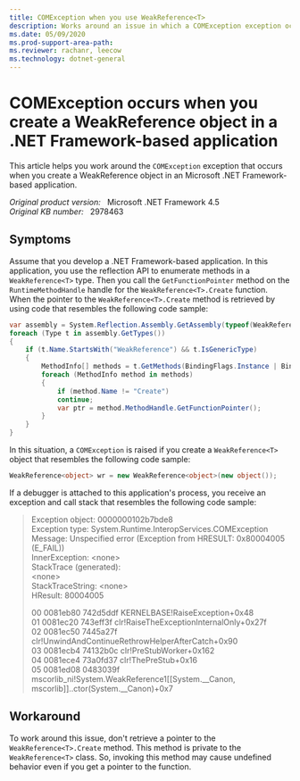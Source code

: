 ```yaml
---
title: COMException when you use WeakReference<T>
description: Works around an issue in which a COMException exception occurs when you create a WeakReference<T> object in a .NET Framework-based application.
ms.date: 05/09/2020
ms.prod-support-area-path: 
ms.reviewer: rachanr, leecow
ms.technology: dotnet-general
---
```

# COMException occurs when you create a WeakReference object in a .NET Framework-based application

This article helps you work around the `COMException` exception that occurs when you create a WeakReference object in an Microsoft .NET Framework-based application.

_Original product version:_ &nbsp; Microsoft .NET Framework 4.5  
_Original KB number:_ &nbsp; 2978463

## Symptoms

Assume that you develop a .NET Framework-based application. In this application, you use the reflection API to enumerate methods in a `WeakReference<T>` type. Then you call the `GetFunctionPointer` method on the `RuntimeMethodHandle` handle for the `WeakReference<T>.Create` function. When the pointer to the `WeakReference<T>.Create` method is retrieved by using code that resembles the following code sample:

```csharp
var assembly = System.Reflection.Assembly.GetAssembly(typeof(WeakReference<object>));
foreach (Type t in assembly.GetTypes())
{
    if (t.Name.StartsWith("WeakReference") && t.IsGenericType)
    {
        MethodInfo[] methods = t.GetMethods(BindingFlags.Instance | BindingFlags.Static | BindingFlags.Public | BindingFlags.NonPublic | BindingFlags.CreateInstance);
        foreach (MethodInfo method in methods)
        {
            if (method.Name != "Create")
            continue;
            var ptr = method.MethodHandle.GetFunctionPointer();
        }
    }
}
```

In this situation, a `COMException` is raised if you create a `WeakReference<T>` object that resembles the following code sample:

```csharp
WeakReference<object> wr = new WeakReference<object>(new object());
```

If a debugger is attached to this application's process, you receive an exception and call stack that resembles the following code sample:

> Exception object: 0000000102b7bde8  
> Exception type: System.Runtime.InteropServices.COMException  
> Message: Unspecified error (Exception from HRESULT: 0x80004005 (E_FAIL))  
> InnerException: \<none>  
> StackTrace (generated):  
> \<none>  
> StackTraceString: \<none>  
> HResult: 80004005  
>
> 00 0081eb80 742d5ddf KERNELBASE!RaiseException+0x48  
> 01 0081ec20 743eff3f clr!RaiseTheExceptionInternalOnly+0x27f  
> 02 0081ec50 7445a27f clr!UnwindAndContinueRethrowHelperAfterCatch+0x90  
> 03 0081ecb4 74132b0c clr!PreStubWorker+0x162  
> 04 0081ece4 73a0fd37 clr!ThePreStub+0x16  
> 05 0081ed08 0483039f mscorlib_ni!System.WeakReference1[[System.__Canon, mscorlib]]..ctor(System.__Canon)+0x7  

## Workaround

To work around this issue, don't retrieve a pointer to the `WeakReference<T>.Create` method. This method is private to the `WeakReference<T>` class. So, invoking this method may cause undefined behavior even if you get a pointer to the function.
